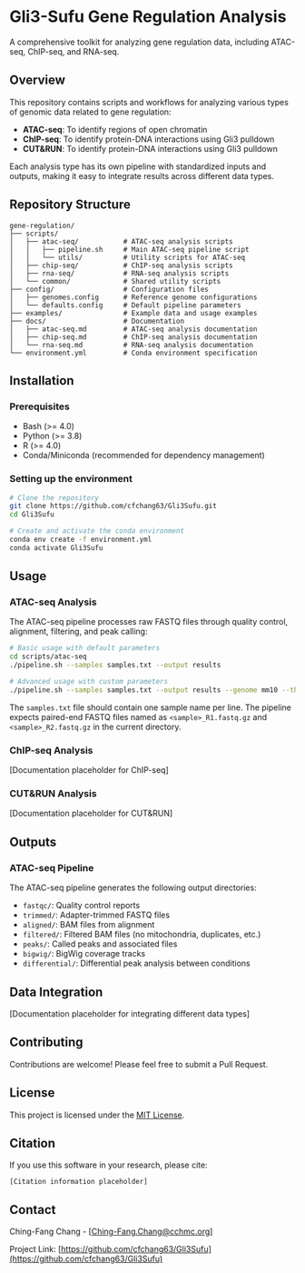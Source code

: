 # Gli3-Sufu Gene Regulation Analysis 

A comprehensive toolkit for analyzing gene regulation data, including ATAC-seq, ChIP-seq, and RNA-seq.

## Overview

This repository contains scripts and workflows for analyzing various types of genomic data related to gene regulation:

- **ATAC-seq**: To identify regions of open chromatin
- **ChIP-seq**: To identify protein-DNA interactions using Gli3 pulldown
- **CUT&RUN**: To identify protein-DNA interactions using Gli3 pulldown


Each analysis type has its own pipeline with standardized inputs and outputs, making it easy to integrate results across different data types.

## Repository Structure

```
gene-regulation/
├── scripts/
│   ├── atac-seq/           # ATAC-seq analysis scripts
│   │   ├── pipeline.sh     # Main ATAC-seq pipeline script
│   │   └── utils/          # Utility scripts for ATAC-seq
│   ├── chip-seq/           # ChIP-seq analysis scripts
│   ├── rna-seq/            # RNA-seq analysis scripts
│   └── common/             # Shared utility scripts
├── config/                 # Configuration files
│   ├── genomes.config      # Reference genome configurations
│   └── defaults.config     # Default pipeline parameters
├── examples/               # Example data and usage examples
├── docs/                   # Documentation
│   ├── atac-seq.md         # ATAC-seq analysis documentation
│   ├── chip-seq.md         # ChIP-seq analysis documentation
│   └── rna-seq.md          # RNA-seq analysis documentation
└── environment.yml         # Conda environment specification
```

## Installation

### Prerequisites

- Bash (>= 4.0)
- Python (>= 3.8)
- R (>= 4.0)
- Conda/Miniconda (recommended for dependency management)

### Setting up the environment

```bash
# Clone the repository
git clone https://github.com/cfchang63/Gli3Sufu.git
cd Gli3Sufu

# Create and activate the conda environment
conda env create -f environment.yml
conda activate Gli3Sufu
```

## Usage

### ATAC-seq Analysis

The ATAC-seq pipeline processes raw FASTQ files through quality control, alignment, filtering, and peak calling:

```bash
# Basic usage with default parameters
cd scripts/atac-seq
./pipeline.sh --samples samples.txt --output results

# Advanced usage with custom parameters
./pipeline.sh --samples samples.txt --output results --genome mm10 --threads 16
```

The `samples.txt` file should contain one sample name per line. The pipeline expects paired-end FASTQ files named as `<sample>_R1.fastq.gz` and `<sample>_R2.fastq.gz` in the current directory.

### ChIP-seq Analysis

[Documentation placeholder for ChIP-seq]

### CUT&RUN Analysis

[Documentation placeholder for CUT&RUN]

## Outputs

### ATAC-seq Pipeline

The ATAC-seq pipeline generates the following output directories:

- `fastqc/`: Quality control reports
- `trimmed/`: Adapter-trimmed FASTQ files
- `aligned/`: BAM files from alignment
- `filtered/`: Filtered BAM files (no mitochondria, duplicates, etc.)
- `peaks/`: Called peaks and associated files
- `bigwig/`: BigWig coverage tracks
- `differential/`: Differential peak analysis between conditions

## Data Integration

[Documentation placeholder for integrating different data types]

## Contributing

Contributions are welcome! Please feel free to submit a Pull Request.

## License

This project is licensed under the [MIT License](LICENSE).

## Citation

If you use this software in your research, please cite:

```
[Citation information placeholder]
```

## Contact

Ching-Fang Chang - [Ching-Fang.Chang@cchmc.org]

Project Link: [https://github.com/cfchang63/Gli3Sufu](https://github.com/cfchang63/Gli3Sufu)
#
